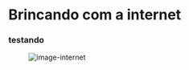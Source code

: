 <h1>Brincando com a internet</h1>
<h3>testando</h3>
<figure id="imagem">
  <img alt="image-internet" src="https://encrypted-tbn0.gstatic.com/images?q=tbn:ANd9GcQBog4Z2tK5HzhFf4sSajN7wwhfWwRayCe6xQ&usqp=CAU">
</figure>

